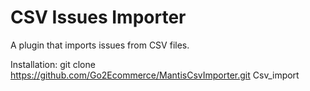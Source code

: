CSV Issues Importer
===================

A plugin that imports issues from CSV files.


Installation:
git clone https://github.com/Go2Ecommerce/MantisCsvImporter.git Csv_import
